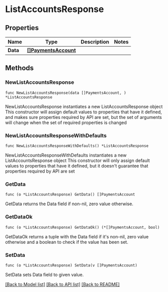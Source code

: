 # ListAccountsResponse

## Properties

Name | Type | Description | Notes
------------ | ------------- | ------------- | -------------
**Data** | [**[]PaymentsAccount**](PaymentsAccount.md) |  |

## Methods

### NewListAccountsResponse

`func NewListAccountsResponse(data []PaymentsAccount, ) *ListAccountsResponse`

NewListAccountsResponse instantiates a new ListAccountsResponse object
This constructor will assign default values to properties that have it defined,
and makes sure properties required by API are set, but the set of arguments
will change when the set of required properties is changed

### NewListAccountsResponseWithDefaults

`func NewListAccountsResponseWithDefaults() *ListAccountsResponse`

NewListAccountsResponseWithDefaults instantiates a new ListAccountsResponse object
This constructor will only assign default values to properties that have it defined,
but it doesn't guarantee that properties required by API are set

### GetData

`func (o *ListAccountsResponse) GetData() []PaymentsAccount`

GetData returns the Data field if non-nil, zero value otherwise.

### GetDataOk

`func (o *ListAccountsResponse) GetDataOk() (*[]PaymentsAccount, bool)`

GetDataOk returns a tuple with the Data field if it's non-nil, zero value otherwise
and a boolean to check if the value has been set.

### SetData

`func (o *ListAccountsResponse) SetData(v []PaymentsAccount)`

SetData sets Data field to given value.



[[Back to Model list]](../README.md#documentation-for-models) [[Back to API list]](../README.md#documentation-for-api-endpoints) [[Back to README]](../README.md)

